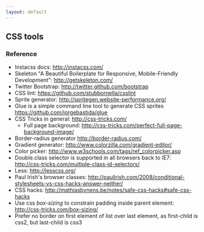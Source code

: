 ```yaml
---
layout: default
---
```


## CSS tools

### Reference

* Instacss docs: http://instacss.com/
* Skeleton "A Beautiful Boilerplate for Responsive, Mobile-Friendly Development": http://getskeleton.com/
* Twitter Bootstrap: http://twitter.github.com/bootstrap
* CSS lint: https://github.com/stubbornella/csslint
* Sprite generator: http://spritegen.website-performance.org/
* Glue is a simple command line tool to generate CSS sprites https://github.com/jorgebastida/glue
* CSS Tricks in general: http://css-tricks.com/
  * Full page background: http://css-tricks.com/perfect-full-page-background-image/
* Border-radius generator http://border-radius.com/
* Gradient generator: http://www.colorzilla.com/gradient-editor/
* Color picker: http://www.w3schools.com/tags/ref_colorpicker.asp
* Double.class selector is supported in all browsers back to IE7: http://css-tricks.com/multiple-class-id-selectors/
* Less: http://lesscss.org/
* Paul Irish's browser classes: http://paulirish.com/2008/conditional-stylesheets-vs-css-hacks-answer-neither/
* CSS hacks: http://mathiasbynens.be/notes/safe-css-hacks#safe-css-hacks
* Use css _box-sizing_ to constrain padding inside parent element: http://css-tricks.com/box-sizing/
* Prefer no border on first element of list over last element, as first-child is css2, but last-child is css3
